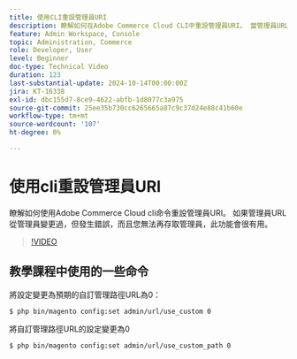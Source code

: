 ```yaml
---
title: 使用CLI重設管理員URI
description: 瞭解如何在Adobe Commerce Cloud CLI中重設管理員URI。 當管理員URL變更導致存取問題時，此方法相當實用。
feature: Admin Workspace, Console
topic: Administration, Commerce
role: Developer, User
level: Beginner
doc-type: Technical Video
duration: 123
last-substantial-update: 2024-10-14T00:00:00Z
jira: KT-16338
exl-id: dbc155d7-8ce9-4622-abfb-1d8077c3a975
source-git-commit: 25ee35b730cc6265665a87c9c37d24e88c41b60e
workflow-type: tm+mt
source-wordcount: '107'
ht-degree: 0%

---
```


# 使用cli重設管理員URI

瞭解如何使用Adobe Commerce Cloud cli命令重設管理員URI。 如果管理員URL從管理員變更過，但發生錯誤，而且您無法再存取管理員，此功能會很有用。

>[!VIDEO](https://video.tv.adobe.com/v/3439703/?learn=on&captions=chi_hant)

## 教學課程中使用的一些命令

將設定變更為預期的自訂管理路徑URL為0：

`$ php bin/magento config:set admin/url/use_custom 0`

將自訂管理路徑URL的設定變更為0

`$ php bin/magento config:set admin/url/use_custom_path 0`
